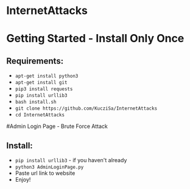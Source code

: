 # InternetAttacks

# Getting Started - Install Only Once
## Requirements:
* ```apt-get install python3```
*  ```apt-get install git```
*  ```pip3 install requests```
*  ```pip install urllib3```
*  ```bash install.sh```
*  ```git clone https://github.com/KucziSa/InternetAttacks```
*  ```cd InternetAttacks```

#Admin Login Page - Brute Force Attack
## Install: 

* ```pip install urllib3``` - if you haven't already
* ```python3 AdminLoginPage.py```
* Paste url link to website
* Enjoy!

